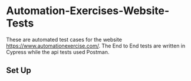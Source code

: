 # Automation-Exercises-Website-Tests

These are automated test cases for the website https://www.automationexercise.com/. The End to End tests are written in Cypress while the api tests used
Postman. 

Set Up
----
